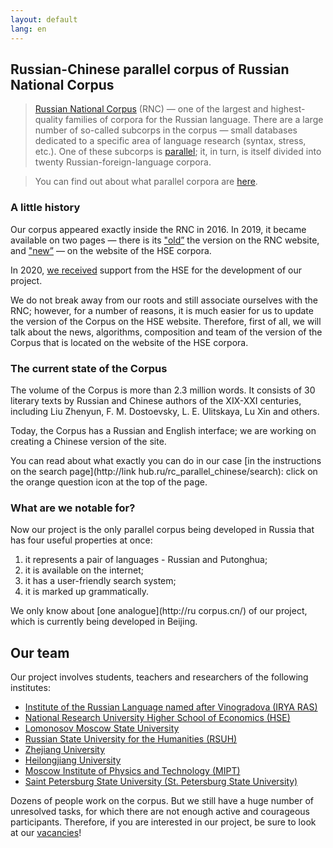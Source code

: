 ```yaml
---
layout: default
lang: en
---
```


## Russian-Chinese parallel corpus of Russian National Corpus
  > [Russian National Corpus](http://www.ruscorpora.ru/new/) (RNC) — one of the largest and highest-quality families of corpora for the Russian language. There are a large number of so-called subcorps in the corpus — small databases dedicated to a specific area of language research (syntax, stress, etc.). One of these subcorps is [parallel](http://www.ruscorpora.ru/new/search-para-en.html); it, in turn, is itself divided into twenty Russian-foreign-language corpora.
  
  > You can find out about what parallel corpora are [here](https://ruzhcorp.github.io/pages/1_parallel/).

### A little history

Our corpus appeared exactly inside the RNC in 2016. In 2019, it became available on two pages — there is its ["old”](http://www.ruscorpora.ru/new/search-para-zh.html) the version on the RNC website, and ["new”](https://linghub.ru/rnc_parallel_chinese/search) — on the website of the HSE corpora.

In 2020, [we received](https://studscience.hse.ru/news/348490285.html) support from the HSE for the development of our project.

We do not break away from our roots and still associate ourselves with the RNC; however, for a number of reasons, it is much easier for us to update the version of the Corpus on the HSE website. Therefore, first of all, we will talk about the news, algorithms, composition and team of the version of the Corpus that is located on the website of the HSE corpora.

### The current state of the Corpus

The volume of the Corpus is more than 2.3 million words. It consists of 30 literary texts by Russian and Chinese authors of the XIX-XXI centuries, including Liu Zhenyun, F. M. Dostoevsky, L. E. Ulitskaya, Lu Xin and others.

Today, the Corpus has a Russian and English interface; we are working on creating a Chinese version of the site.

You can read about what exactly you can do in our case [in the instructions on the search page](http://link hub.ru/rc_parallel_chinese/search): click on the orange question icon at the top of the page.


### What are we notable for?

Now our project is the only parallel corpus being developed in Russia that has four useful properties at once:
1. it represents a pair of languages - Russian and Putonghua;
2. it is available on the internet;
2. it has a user-friendly search system;
3. it is marked up grammatically.

We only know about [one analogue](http://ru corpus.cn/) of our project, which is currently being developed in Beijing. 

## Our team

Our project involves students, teachers and researchers of the following institutes:
- [Institute of the Russian Language named after Vinogradova (IRYA RAS)](http://www.ruslang.ru/)
- [National Research University Higher School of Economics (HSE)](https://www.hse.ru/)
- [Lomonosov Moscow State University](https://www.msu.ru/index.php)
- [Russian State University for the Humanities (RSUH)](https://www.rsuh.ru/)
- [Zhejiang University](https://www.zju.edu.cn/english/)
- [Heilongjiang University](http://www.hlju.edu.cn/)
- [Moscow Institute of Physics and Technology (MIPT)](http://mipt.ru/)
- [Saint Petersburg State University (St. Petersburg State University)](http://spbu.ru/)

Dozens of people work on the corpus. But we still have a huge number of unresolved tasks, for which there are not enough active and courageous participants. Therefore, if you are interested in our project, be sure to look at our [vacancies](https://ruzhcorp.github.io/pages/vacancy/)!


